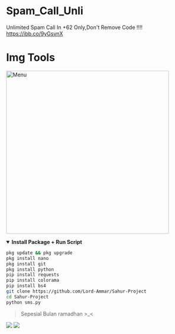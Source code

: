 # Spam_Call_Unli
Unlimited Spam Call In +62 Only,Don't Remove Code !!!!
https://ibb.co/9yGsvnX

# Img Tools
<img src="https://github.com/Lord-Ammar/Sahur-Project/blob/main/Screenshot_2022-04-06-12-29-38-177_com.termux.jpg" width="440" title="Menu" alt="Menu">
</p>

<details open>
  <summary><strong> Install Package + Run Script </strong></summary>

  ```bash
  pkg update && pkg upgrade
  pkg install nano
  pkg install git
  pkg install python
  pip install requests
  pip install colorama
  pip install bs4
  git clone https://github.com/Lord-Ammar/Sahur-Project
  cd Sahur-Project
  python sms.py
  ```
  </details>

> Sepesial Bulan ramadhan >_<

[![](https://img.shields.io/static/v1?logo=youtube&label=subscribe&message=Ammar%20Executed&color=green)](https://youtube.com/channel/UCFeZ5BGt8lbOZwIj2MNOlIQ)
[![](https://img.shields.io/static/v1?logo=youtube&label=subscribe&message=Ammar%20Executed&color=green)](https://youtube.com/channel/UCFeZ5BGt8lbOZwIj2MNOlIQ)

